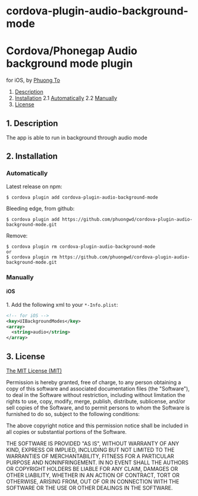 # cordova-plugin-audio-background-mode

# Cordova/Phonegap Audio background mode plugin

for iOS, by [Phuong To](https://github.com/phuongwd)

1. [Description](https://github.com/phuongwd/cordova-plugin-audio-background-mode#1-description)
2. [Installation](https://github.com/phuongwd/cordova-plugin-audio-background-mode#2-installation)
    2.1 [Automatically](https://github.com/phuongwd/cordova-plugin-audio-background-mode#automatically)
    2.2 [Manually](https://github.com/phuongwd/cordova-plugin-audio-background-mode#manually)
3. [License](https://github.com/phuongwd/cordova-plugin-audio-background-mode#4-license)

## 1. Description

The app is able to run in background through audio mode

## 2. Installation

### Automatically
Latest release on npm:
```
$ cordova plugin add cordova-plugin-audio-background-mode
```

Bleeding edge, from github:
```
$ cordova plugin add https://github.com/phuongwd/cordova-plugin-audio-background-mode.git
```
Remove:
```
$ cordova plugin rm cordova-plugin-audio-background-mode
or
$ cordova plugin rm https://github.com/phuongwd/cordova-plugin-audio-background-mode.git
```

### Manually

#### iOS

1\. Add the following xml to your `*-Info.plist`:
```xml
<!-- for iOS -->
<key>UIBackgroundModes</key>
<array>
  <string>audio</string>
</array>
```

## 3. License

[The MIT License (MIT)](http://www.opensource.org/licenses/mit-license.html)

Permission is hereby granted, free of charge, to any person obtaining a copy
of this software and associated documentation files (the "Software"), to deal
in the Software without restriction, including without limitation the rights
to use, copy, modify, merge, publish, distribute, sublicense, and/or sell
copies of the Software, and to permit persons to whom the Software is
furnished to do so, subject to the following conditions:

The above copyright notice and this permission notice shall be included in
all copies or substantial portions of the Software.

THE SOFTWARE IS PROVIDED "AS IS", WITHOUT WARRANTY OF ANY KIND, EXPRESS OR
IMPLIED, INCLUDING BUT NOT LIMITED TO THE WARRANTIES OF MERCHANTABILITY,
FITNESS FOR A PARTICULAR PURPOSE AND NONINFRINGEMENT. IN NO EVENT SHALL THE
AUTHORS OR COPYRIGHT HOLDERS BE LIABLE FOR ANY CLAIM, DAMAGES OR OTHER
LIABILITY, WHETHER IN AN ACTION OF CONTRACT, TORT OR OTHERWISE, ARISING FROM,
OUT OF OR IN CONNECTION WITH THE SOFTWARE OR THE USE OR OTHER DEALINGS IN
THE SOFTWARE.